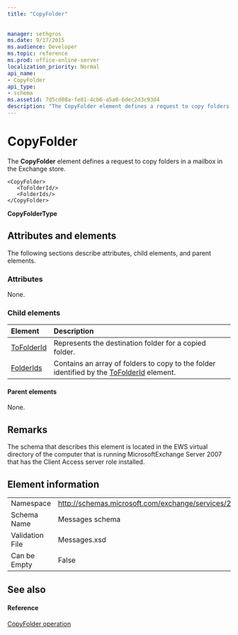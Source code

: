 ```yaml
---
title: "CopyFolder"
 
 
manager: sethgros
ms.date: 9/17/2015
ms.audience: Developer
ms.topic: reference
ms.prod: office-online-server
localization_priority: Normal
api_name:
- CopyFolder
api_type:
- schema
ms.assetid: 7d5cd08a-fe81-4cb6-a5a0-6dec2d3c93d4
description: "The CopyFolder element defines a request to copy folders in a mailbox in the Exchange store."
---
```


# CopyFolder

The **CopyFolder** element defines a request to copy folders in a mailbox in the Exchange store. 
  
```
<CopyFolder>
   <ToFolderId/>
   <FolderIds/>
</CopyFolder>
```

 **CopyFolderType**
## Attributes and elements

The following sections describe attributes, child elements, and parent elements.
  
### Attributes

None.
  
### Child elements

|**Element**|**Description**|
|:-----|:-----|
|[ToFolderId](tofolderid.md) <br/> |Represents the destination folder for a copied folder.  <br/> |
|[FolderIds](folderids.md) <br/> |Contains an array of folders to copy to the folder identified by the [ToFolderId](tofolderid.md) element.  <br/> |
   
#### Parent elements

None.
  
## Remarks

The schema that describes this element is located in the EWS virtual directory of the computer that is running MicrosoftExchange Server 2007 that has the Client Access server role installed.
  
## Element information

|||
|:-----|:-----|
|Namespace  <br/> |http://schemas.microsoft.com/exchange/services/2006/messages  <br/> |
|Schema Name  <br/> |Messages schema  <br/> |
|Validation File  <br/> |Messages.xsd  <br/> |
|Can be Empty  <br/> |False  <br/> |
   
## See also

#### Reference

[CopyFolder operation](copyfolder-operation.md)

